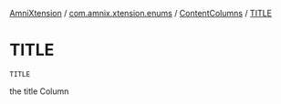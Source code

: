 [AmniXtension](../../index.md) / [com.amnix.xtension.enums](../index.md) / [ContentColumns](index.md) / [TITLE](./-t-i-t-l-e.md)

# TITLE

`TITLE`

the title Column

